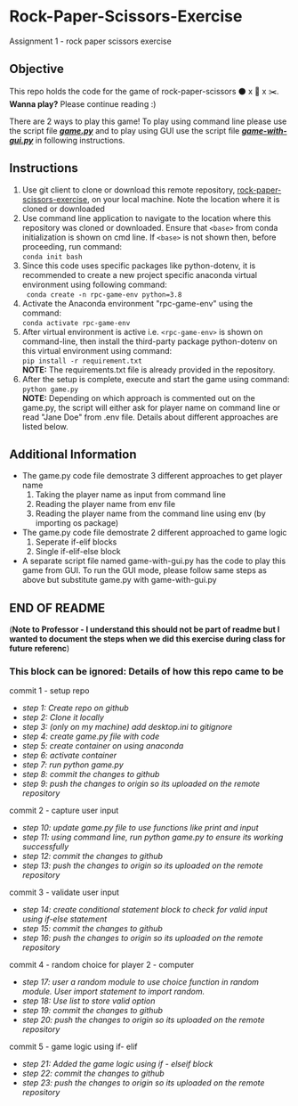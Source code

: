 # Rock-Paper-Scissors-Exercise
Assignment 1 - rock paper scissors exercise

## Objective
This repo holds the code for the game of rock-paper-scissors :black_circle: x :page_facing_up: x :scissors:.  
**Wanna play?** Please continue reading :) 

There are 2 ways to play this game!  To play using command line please use the script file [**_game.py_**](https://github.com/psk264/rock-paper-scissors-exercise/blob/main/game.py) and to play using GUI use the script file [**_game-with-gui.py_**](https://github.com/psk264/rock-paper-scissors-exercise/blob/main/game-with-gui.py) in following instructions. 

## Instructions
1. Use git client to clone or download this remote repository, [rock-paper-scissors-exercise](https://github.com/psk264/rock-paper-scissors-exercise), on your local machine.  Note the location where it is cloned or downloaded
2. Use command line application to navigate to the location where this repository was cloned or downloaded.  Ensure that ``<base>`` from conda initialization is shown on cmd line.  If ``<base>`` is not shown then, before proceeding, run command:<br/>
```conda init bash```
3. Since this code uses specific packages like python-dotenv, it is recommended to create a new project specific anaconda virtual environment using following command:<br/>
``` conda create -n rpc-game-env python=3.8```
4. Activate the Anaconda environment "rpc-game-env" using the command:<br/>
```conda activate rpc-game-env```
5. After virtual environment is active i.e. ``<rpc-game-env>`` is shown on command-line, then install the third-party package python-dotenv on this virtual environment using command:<br/>
 ```pip install -r requirement.txt```<br/>
**NOTE:** The requirements.txt file is already provided in the repository.
6. After the setup is complete, execute and start the game using command:<br/>
```python game.py``` <br/>
**NOTE:** Depending on which approach is commented out on the game.py, the script will either ask for player name on command line or read "Jane Doe" from .env file. Details about different approaches are listed below. 

## Additional Information
* The game.py code file demostrate 3 different approaches to get player name
  1. Taking the player name as input from command line
  2. Reading the player name from env file
  3. Reading the player name from the command line using env (by importing os package)
* The game.py code file demostrate 2 different approached to game logic
  1. Seperate if-elif blocks
  2. Single if-elif-else block 
* A separate script file named game-with-gui.py has the code to play this game from GUI. To run the GUI mode, please follow same steps as above but substitute game.py with game-with-gui.py

## END OF README 

(**Note to Professor - I understand this should not be part of readme but I wanted to document the steps when we did this exercise during class for future referenc**)
### This block can be ignored: Details of how this repo came to be 
commit 1 - setup repo
* _step 1: Create repo on github_
* _step 2: Clone it locally_
* _step 3: (only on my machine) add desktop.ini to gitignore_
* _step 4: create game.py file with code_
* _step 5: create container on using anaconda_
* _step 6: activate container_
* _step 7: run python game.py_
* _step 8: commit the changes to github_
* _step 9: push the changes to origin so its uploaded on the remote repository_

commit 2 - capture user input
* _step 10: update game.py file to use functions like print and input_
* _step 11: using command line, run python game.py to ensure its working successfully_
* _step 12: commit the changes to github_
* _step 13: push the changes to origin so its uploaded on the remote repository_

commit 3 - validate user input
* _step 14: create conditional statement block to check for valid input using if-else statement_
* _step 15: commit the changes to github_
* _step 16: push the changes to origin so its uploaded on the remote repository_

commit 4 - random choice for player 2 - computer
* _step 17: user a random module to use choice function in random module.  User import statement to import random._
* _step 18: Use list to store valid option_
* _step 19: commit the changes to github_
* _step 20: push the changes to origin so its uploaded on the remote repository_

commit 5 - game logic using if- elif
* _step 21: Added the game logic using if - elseif block_
* _step 22: commit the changes to github_
* _step 23: push the changes to origin so its uploaded on the remote repository_
